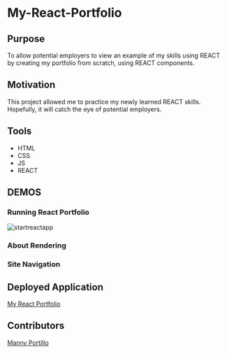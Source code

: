 # My-React-Portfolio

## Purpose

To allow potential employers to view an example of my skills using REACT by creating my portfolio from scratch, using REACT components.

## Motivation

This project allowed me to practice my newly learned REACT skills. Hopefully, it will catch the eye of potential employers.

## Tools

- HTML
- CSS
- JS
- REACT

## DEMOS
### Running React Portfolio
![startreactapp](https://user-images.githubusercontent.com/83254086/136676075-2ded8526-ab3d-4e2d-917e-8b809a209aab.gif)

### About Rendering

### Site Navigation


## Deployed Application
[My React Portfolio](https://mannyportillo11.github.io/my-react-portfolio/)

## Contributors
[Manny Portillo](https://github.com/mannyportillo11)